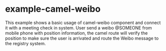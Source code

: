 example-camel-weibo
====================

This example shows a basic usage of camel-weibo component and connect it with a meeting check in system.
User send a weibo @SOMEONE from mobile phone with position information, the camel route will verify the position to
make sure the user is arrivated and route the Weibo message to the registry system.

